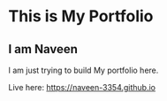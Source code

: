 # This is My Portfolio
## I am Naveen

I am just trying to build My portfolio here.

Live here: https://naveen-3354.github.io
